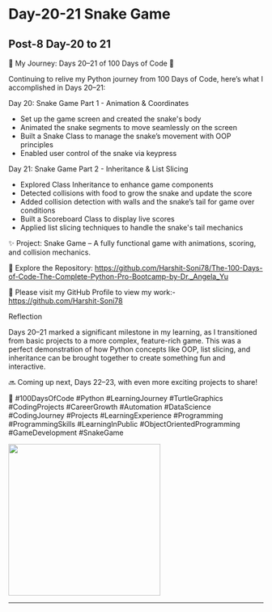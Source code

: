 # Day-20-21 Snake Game

## Post-8 Day-20 to 21

🌟 My Journey: Days 20–21 of 100 Days of Code 🌟

Continuing to relive my Python journey from 100 Days of Code, here’s what I accomplished in Days 20–21:

Day 20: Snake Game Part 1 - Animation & Coordinates

- Set up the game screen and created the snake's body
- Animated the snake segments to move seamlessly on the screen
- Built a Snake Class to manage the snake’s movement with OOP principles
- Enabled user control of the snake via keypress

Day 21: Snake Game Part 2 - Inheritance & List Slicing

- Explored Class Inheritance to enhance game components
- Detected collisions with food to grow the snake and update the score
- Added collision detection with walls and the snake’s tail for game over conditions
- Built a Scoreboard Class to display live scores
- Applied list slicing techniques to handle the snake's tail mechanics

✨ Project: Snake Game – A fully functional game with animations, scoring, and collision mechanics.

🔗 Explore the Repository: <https://github.com/Harshit-Soni78/The-100-Days-of-Code-The-Complete-Python-Pro-Bootcamp-by-Dr._Angela_Yu>

📂 Please visit my GitHub Profile to view my work:- <https://github.com/Harshit-Soni78>

Reflection

Days 20–21 marked a significant milestone in my learning, as I transitioned from basic projects to a more complex, feature-rich game. This was a perfect demonstration of how Python concepts like OOP, list slicing, and inheritance can be brought together to create something fun and interactive.

🔜 Coming up next, Days 22–23, with even more exciting projects to share!

🚀 #100DaysOfCode #Python #LearningJourney #TurtleGraphics #CodingProjects #CareerGrowth #Automation #DataScience #CodingJourney #Projects #LearningExperience #Programming #ProgrammingSkills #LearningInPublic #ObjectOrientedProgramming #GameDevelopment #SnakeGame

<img height=300px src="Post Pics/Post-8 Day-20 to 21/Day-20-21 Snake Game.gif">

---
